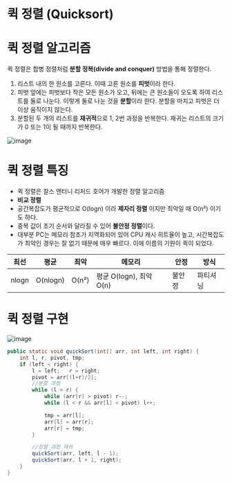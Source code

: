 퀵 정렬 (Quicksort)
==================

# 퀵 정렬 알고리즘

퀵 정렬은 합병 정렬처럼 **분할 정복(divide and conquer)** 방법을 통해 정렬한다.

1. 리스트 내의 한 원소를 고른다. 이때 고른 원소를 **피벗**이라 한다.
2. 피벗 앞에는 피벗보다 작은 모든 원소가 오고, 뒤에는 큰 원소들이 오도록 하여 리스트를 둘로 나눈다. 이렇게 둘로 나눈 것을 **분할**이라 한다. 분할을 마치고 피벗은 더이상 움직이지 않는다.
3. 분할된 두 개의 리스트를 **재귀적**으로 1, 2번 과정을 반복한다. 재귀는 리스트의 크기가 0 또는 1이 될 때까지 반복한다.

![image](https://upload.wikimedia.org/wikipedia/commons/thumb/6/6a/Sorting_quicksort_anim.gif/220px-Sorting_quicksort_anim.gif)

# 퀵 정렬 특징

- 퀵 정렬은 찰스 앤터니 리처드 호어가 개발한 정렬 알고리즘
- **비교 정렬**
- 공간복잡도가 평균적으로 O(logn) 이라 **제자리 정렬** 이지만 최악일 때 O(n²) 이기도 하다.
- 중복 값이 초기 순서와 달라질 수 있어 **불안정 정렬**이다.
- 대부분 PC는 메모리 참조가 지역화되어 있어 CPU 캐시 히트율이 높고, 시간복잡도가 최악인 경우는 잘 없기 때문에 매우 빠르다. 이에 이름의 기원이 퀵이 되었다.

최선|평균|최악|메모리|안정|방식|
---|---|---|---|---|---|
nlogn|O(nlogn)|O(n²)|평균 O(logn), 최악 O(n)|불안정|파티셔닝|

# 퀵 정렬 구현

![image](https://user-images.githubusercontent.com/66655578/172367967-9d5cfba9-722a-4bcd-9500-aba7f9274742.png)

```java
public static void quickSort(int[] arr, int left, int right) {
    int l, r, pivot, tmp;
    if (left < right) {
        l = left;   r = right;
        pivot = arr[(l+r)/2];
        //분할 과정
        while (l < r) {
            while (arr[r] > pivot) r--;
            while (l < r && arr[l] < pivot) l++;

            tmp = arr[l];
            arr[l] = arr[r];
            arr[r] = tmp;
        }

        //정렬 과정 재귀
        quickSort(arr, left, l - 1);
        quickSort(arr, l + 1, right);
    }
}
```

